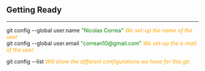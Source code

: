 ## Getting Ready

<hr>
git config --global user.name <span style="color: green">"Nicolas Correa"</span> <span style="color: orange; font-style: italic">We set-up the name of the user</span> <br>
git config --global user.email <span style="color: green">"correan10@gmail.com"</span><span style="color: orange; font-style: italic"> We set-up the e-mail of the user </span>

git config --list <span style="color: orange; font-style: italic">Will show the different configurations we have for this git.
